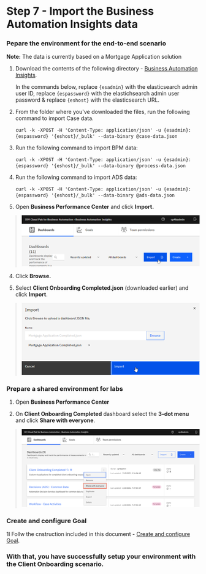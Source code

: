 # Step 7 - Import the Business Automation Insights data

### Pepare the environment for the end-to-end scenario

**Note:** The data is currently based on a Mortgage Application solution

1. Download the contents of the following directory - [Business Automation Insights](Solution%20Exports/Business%20Automation%20Insights).

   In the commands below, replace `{esadmin}` with the elasticsearch admin user ID, replace `{espassword}` with the elastichsearch admin user password & replace `{eshost}` with the elasticsearch URL.

2. From the folder where you've downloaded the files, run the following command to import Case data.

   ```
   curl -k -XPOST -H 'Content-Type: application/json' -u {esadmin}:{espassword} '{eshost}/_bulk' --data-binary @case-data.json
   ```

3. Run the following command to import BPM data:

   ```
   curl -k -XPOST -H 'Content-Type: application/json' -u {esadmin}:{espassword} '{eshost}/_bulk' --data-binary @process-data.json
   ```

4. Run the following command to import ADS data:

   ```
   curl -k -XPOST -H 'Content-Type: application/json' -u {esadmin}:{espassword} '{eshost}/_bulk' --data-binary @ads-data.json
   ```

5. Open **Business Performance Center** and click **Import.**

> ![](images/BAI-1.png)

4.  Click **Browse.**

5.  Select **Client Onboarding Completed.json** (downloaded earlier) and click **Import**.

> ![](images/BAI-2.png)

### Prepare a shared environment for labs

1. Open **Business Performance Center**

2.	On **Client Onboarding Completed** dashboard select the **3-dot menu** and click **Share with everyone**.

> ![](images/BAI-3.png)

### Create and configure Goal

1l Follw the cnstruction included in this document - [Create and configure Goal](Goal%20Setup%20Instructions.pdf).

### With that, you have successfully setup your environment with the Client Onboarding scenario.




